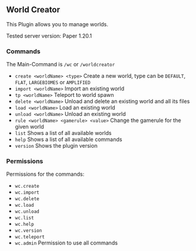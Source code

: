 ## World Creator
This Plugin allows you to manage worlds.

Tested server version: Paper 1.20.1

### Commands
The Main-Command is ```/wc``` or ```/worldcreator```

- ```create <worldName> <type>``` Create a new world, type can be ```DEFAULT```, ```FLAT```, ```LARGEBIOMES```
  or ```AMPLIFIED```
- ```import <worldName>``` Import an existing world
- ```tp <worldName>``` Teleport to world spawn
- ```delete <worldName>``` Unload and delete an existing world and all its files
- ```load <worldName>``` Load an existing world
- ```unload <worldName>``` Unload an existing world
- ```rule <worldName> <gamerule> <value>``` Change the gamerule for the given world
- ```list``` Shows a list of all available worlds
- ```help``` Shows a list of all available commands
- ```version``` Shows the plugin version

### Permissions
Permissions for the commands:
- ```wc.create```
- ```wc.import```
- ```wc.delete```
- ```wc.load```
- ```wc.unload```
- ```wc.list```
- ```wc.help```
- ```wc.version```
- ```wc.teleport```
- ```wc.admin``` Permission to use all commands